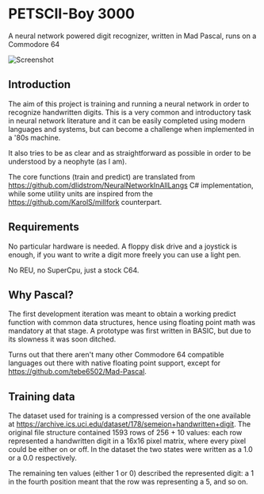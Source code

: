 # PETSCII-Boy 3000

A neural network powered digit recognizer, written in Mad Pascal, runs on a Commodore 64

![Screenshot](https://github.com/user-attachments/assets/f23929d9-49ab-4de1-a8b4-bb5a7a51d05f)

## Introduction

The aim of this project is training and running a neural network in order to recognize handwritten digits. This is a very common and introductory task in neural network literature and it can be easily completed using modern languages and systems, but can become a challenge when implemented in a '80s machine.

It also tries to be as clear and as straightforward as possible in order to be understood by a neophyte (as I am).

The core functions (train and predict) are translated from https://github.com/dlidstrom/NeuralNetworkInAllLangs C# implementation, while some utility units are inspired from the https://github.com/KarolS/millfork counterpart.

## Requirements

No particular hardware is needed. A floppy disk drive and a joystick is enough, if you want to write a digit more freely you can use a light pen.

No REU, no SuperCpu, just a stock C64.

## Why Pascal?

The first development iteration was meant to obtain a working predict function with common data structures, hence using floating point math was mandatory at that stage. A prototype was first written in BASIC, but due to its slowness it was soon ditched.

Turns out that there aren't many other Commodore 64 compatible languages out there with native floating point support, except for https://github.com/tebe6502/Mad-Pascal.

## Training data

The dataset used for training is a compressed version of the one available at https://archive.ics.uci.edu/dataset/178/semeion+handwritten+digit. The original file structure contained 1593 rows of 256 + 10 values: each row represented a handwritten digit in a 16x16 pixel matrix, where every pixel could be either on or off. In the dataset the two states were written as a 1.0 or a 0.0 respectively.

The remaining ten values (either 1 or 0) described the represented digit: a 1 in the fourth position meant that the row was representing a 5, and so on.
